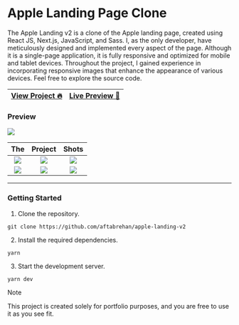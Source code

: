 # Apple Landing Page Clone

The Apple Landing v2 is a clone of the Apple landing page, created using React JS, Next.js, JavaScript, and Sass. I, as the only developer, have meticulously designed and implemented every aspect of the page. Although it is a single-page application, it is fully responsive and optimized for mobile and tablet devices. Throughout the project, I gained experience in incorporating responsive images that enhance the appearance of various devices. Feel free to explore the source code.

| [View Project 🔥](https://aftabrehan.com/portfolio/apple-landing-page-clone) | [Live Preview 🚀](https://apple-landing-v2.vercel.app) |
| ---------------------------------------------------------------------------- | ------------------------------------------------------ |

### Preview

<div>
  <a href="https://aftabrehan.com/portfolio/apple-landing-page-clone">
    <img style="max-width:300px;" src="https://cdn.loom.com/sessions/thumbnails/65368aa4b17e4145bab052cfe52843cd-with-play.gif">
  </a>
</div>

|                                                                                                          The                                                                                                          |                                                                                                        Project                                                                                                        |                                                                                                         Shots                                                                                                         |
| :-------------------------------------------------------------------------------------------------------------------------------------------------------------------------------------------------------------------: | :-------------------------------------------------------------------------------------------------------------------------------------------------------------------------------------------------------------------: | :-------------------------------------------------------------------------------------------------------------------------------------------------------------------------------------------------------------------: |
| <div><a href="https://aftabrehan.com/portfolio/apple-landing-page-clone"><img style="max-width:220px;" src="https://aftabrehan.com/_next/image?url=%2F_next%2Fstatic%2Fmedia%2F1.eb097f32.png&w=1920&q=75"></a></div> | <div><a href="https://aftabrehan.com/portfolio/apple-landing-page-clone"><img style="max-width:220px;" src="https://aftabrehan.com/_next/image?url=%2F_next%2Fstatic%2Fmedia%2F2.769b2231.png&w=1920&q=75"></a></div> | <div><a href="https://aftabrehan.com/portfolio/apple-landing-page-clone"><img style="max-width:220px;" src="https://aftabrehan.com/_next/image?url=%2F_next%2Fstatic%2Fmedia%2F3.a57973a4.png&w=1920&q=75"></a></div> |
| <div><a href="https://aftabrehan.com/portfolio/apple-landing-page-clone"><img style="max-width:220px;" src="https://aftabrehan.com/_next/image?url=%2F_next%2Fstatic%2Fmedia%2F4.c42d702c.png&w=1920&q=75"></a></div> | <div><a href="https://aftabrehan.com/portfolio/apple-landing-page-clone"><img style="max-width:220px;" src="https://aftabrehan.com/_next/image?url=%2F_next%2Fstatic%2Fmedia%2F5.861c6175.png&w=1920&q=75"></a></div> | <div><a href="https://aftabrehan.com/portfolio/apple-landing-page-clone"><img style="max-width:220px;" src="https://aftabrehan.com/_next/image?url=%2F_next%2Fstatic%2Fmedia%2F6.a395dd3e.png&w=1920&q=75"></a></div> |

<hr />

### Getting Started

1. Clone the repository.

```
git clone https://github.com/aftabrehan/apple-landing-v2
```

2. Install the required dependencies.

```
yarn
```

3. Start the development server.

```
yarn dev
```

> [!NOTE]
> This project is created solely for portfolio purposes, and you are free to use it as you see fit.
